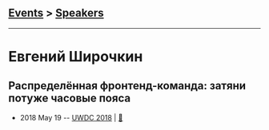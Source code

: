 ## [Events](../README.md) > [Speakers](../speakers.md)
---

# Евгений Широчкин

## Распределённая фронтенд-команда: затяни потуже часовые пояса
- 2018 May 19 -- [UWDC 2018](https://youtu.be/B5RQTND0RtA?t=9547)  | [:notebook:](https://2018.uwdc.ru/storage/lectures/presentaions/xvHn6KnInifZbmGIzYKoNBwdFugUOWGmGcrp2BSE.pptx)  
